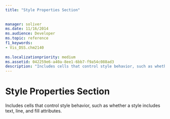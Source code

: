 ```yaml
---
title: "Style Properties Section"
 
 
manager: soliver
ms.date: 11/16/2014
ms.audience: Developer
ms.topic: reference
f1_keywords:
- Vis_DSS.chm2140
 
ms.localizationpriority: medium
ms.assetid: 042259e6-a40a-8ee1-6bb7-f9a54c088ad3
description: "Includes cells that control style behavior, such as whether a style includes text, line, and fill attributes."
---
```


# Style Properties Section

Includes cells that control style behavior, such as whether a style includes text, line, and fill attributes.
  

